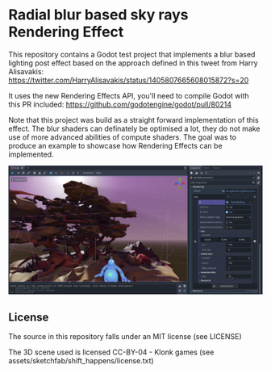 # Radial blur based sky rays Rendering Effect

This repository contains a Godot test project that implements a blur based lighting post effect based on the approach defined in this tweet from Harry Alisavakis:
https://twitter.com/HarryAlisavakis/status/1405807665608015872?s=20

It uses the new Rendering Effects API, you'll need to compile Godot with this PR included: 
https://github.com/godotengine/godot/pull/80214

Note that this project was build as a straight forward implementation of this effect. The blur shaders can definately be optimised a lot, they do not make use of more advanced abilities of compute shaders.
The goal was to produce an example to showcase how Rendering Effects can be implemented.

![Screenshot](screenshot.png)

## License

The source in this repository falls under an MIT license (see LICENSE)

The 3D scene used is licensed CC-BY-04 - Klonk games (see assets/sketchfab/shift_happens/license.txt)

